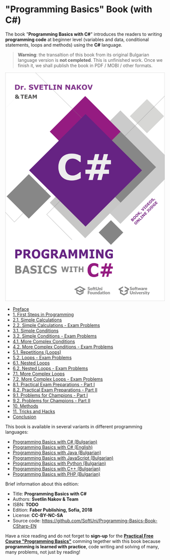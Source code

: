 # "Programming Basics" Book (with C#)

The book "**Programming Basics with C#**" introduces the readers to writing **programming code** at beginner level (variables and data, conditional statements, loops and methods) using the **C#** language.

> **Warning**: the transaltion of this book from its original Bulgarian language version is **not cempleted**.
> This is unfinished work. Once we finish it, we shall publish the book in PDF / MOBI / other formats.

<img src = "/assets/CSharp-Programming-Basics-Book-Cover.png" alt = "Programming Basics with C# - book cover" readme-book-cover-image />

 * [Preface](Content/Preface/overview.md)
 * [1. First Steps in Programming](Content/Chapter-1-first-steps-in-programming/overview.md)
 * [2.1. Simple Calculations](Content/Chapter-2-1-simple-calculations/overview.md)
 * [2.2. Simple Calculations - Exam Problems](Content/Chapter-2-2-simple-calculations-exam-problems/overview.md)
 * [3.1. Simple Conditions](Content/Chapter-3-1-simple-conditions/overview.md)
 * [3.2. Simple Conditions - Exam Problems](Content/Chapter-3-2-simple-conditions-exam-problems/overview.md)
 * [4.1. More Complex Conditions](Content/Chapter-4-1-complex-conditions/overview.md)
 * [4.2. More Complex Conditions - Exam Problems](Content/Chapter-4-2-complex-conditions-exam-problems/overview.md)
 * [5.1. Repetitions (Loops)](Content/Chapter-5-1-loops/overview.md)
 * [5.2. Loops - Exam Problems](Content/Chapter-5-2-loops-exam-problems/overview.md)
 * [6.1. Nested Loops](Content/Chapter-6-1-nested-loops/overview.md)
 * [6.2. Nested Loops - Exam Problems](Content/Chapter-6-2-nested-loops-exam-problems/overview.md)
 * [7.1. More Complex Loops](Content/Chapter-7-1-complex-loops/overview.md)
 * [7.2. More Complex Loops - Exam Problems](Content/Chapter-7-2-complex-loops-exam-problems/overview.md)
 * [8.1. Practical Exam Preparations - Part I](Content/Chapter-8-1-exam-preparation/overview.md)
 * [8.2. Practical Exam Preparations - Part II](Content/Chapter-8-2-exam-preparation-part-2/overview.md)
 * [9.1. Problems for Champions - Part I](Content/Chapter-9-1-problems-for-champions/overview.md)
 * [9.2. Problems for Champions - Part II](Content/Chapter-9-2-problems-for-champions-part-2/overview.md)
 * [10. Methods](Content/Chapter-10-methods/overview.md)
 * [11. Tricks and Hacks](Content/Chapter-11-tricks-and-hacks/overview.md)
 * [Conclusion](Content/Conclusion/overview.md)

This book is available in several variants in different programming languages:
 * [Programming Basics with C# (Bulgarian)](https://csharp-book.softuni.bg)
 * [Programming Basics with C# (English)](https://csharp-book.softuni.org)
 * [Programming Basics with Java (Bulgarian)](https://java-book.softuni.bg)
 * [Programming Basics with JavaScript (Bulgarian)](https://js-book.softuni.bg)
 * [Programming Basics with Python (Bulgarian)](https://python-book.softuni.bg)
 * [Programming Basics with C++ (Bulgarian)](https://cpp-book.softuni.bg)
 * [Programming Basics with PHP (Bulgarian)](https://php-book.softuni.bg)

Brief information about this edition:
 * Title: **Programming Basics with C#**
 * Authors: **Svetlin Nakov & Team**
 * ISBN: **TODO**
 * Edition: **Faber Publishing, Sofia, 2018**
 * License: **CC-BY-NC-SA**
 * Source code: https://github.com/SoftUni/Programming-Basics-Book-CSharp-EN

Have a nice reading and do not forget to **sign-up** for the [**Practical Free Course "Programming Basics"**](https://softuni.bg/apply) comming tegether with this book because **programming is learned with practice**, code writing and solving of many, many problems, not just by reading!
